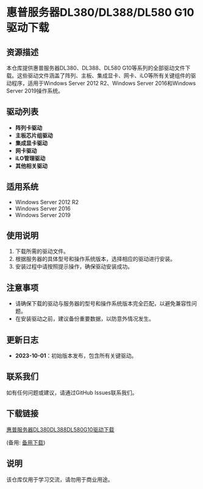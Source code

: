# 惠普服务器DL380/DL388/DL580 G10驱动下载

## 资源描述
本仓库提供惠普服务器DL380、DL388、DL580 G10等系列的全部驱动文件下载。这些驱动文件涵盖了阵列、主板、集成显卡、网卡、iLO等所有关键组件的驱动程序，适用于Windows Server 2012 R2、Windows Server 2016和Windows Server 2019操作系统。

## 驱动列表
- **阵列卡驱动**
- **主板芯片组驱动**
- **集成显卡驱动**
- **网卡驱动**
- **iLO管理驱动**
- **其他相关驱动**

## 适用系统
- Windows Server 2012 R2
- Windows Server 2016
- Windows Server 2019

## 使用说明
1. 下载所需的驱动文件。
2. 根据服务器的具体型号和操作系统版本，选择相应的驱动进行安装。
3. 安装过程中请按照提示操作，确保驱动安装成功。

## 注意事项
- 请确保下载的驱动与服务器的型号和操作系统版本完全匹配，以避免兼容性问题。
- 在安装驱动之前，建议备份重要数据，以防意外情况发生。

## 更新日志
- **2023-10-01**：初始版本发布，包含所有关键驱动。

## 联系我们
如有任何问题或建议，请通过GitHub Issues联系我们。

## 下载链接
[惠普服务器DL380DL388DL580G10驱动下载](https://pan.quark.cn/s/7fee8a1f4bf9) 

(备用: [备用下载](https://pan.baidu.com/s/15Fgx7vzz4A92Xw98nKPCUA?pwd=1234))

## 说明

该仓库仅用于学习交流，请勿用于商业用途。
